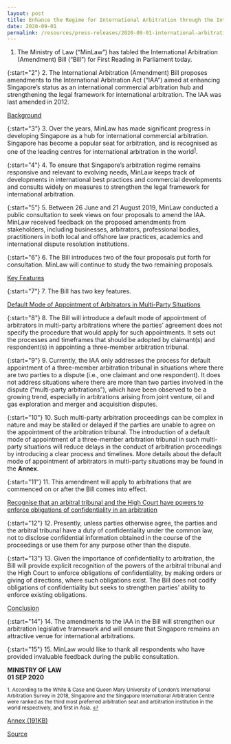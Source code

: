 ```yaml
---
layout: post
title: Enhance the Regime for International Arbitration through the International Arbitration (Amendment) Bill
date: 2020-09-01
permalink: /resources/press-releases/2020-09-01-international-arbitration-amendment-bill/
---
```


1. 	The Ministry of Law (“MinLaw”) has tabled the International Arbitration (Amendment) Bill (“Bill”) for First Reading in Parliament today. 

{:start="2"}
2. 	The International Arbitration (Amendment) Bill proposes amendments to the International Arbitration Act (“IAA”) aimed at enhancing Singapore’s status as an international commercial arbitration hub and strengthening the legal framework for international arbitration. The IAA was last amended in 2012. 

<u>Background</u>

{:start="3"}
3. 	Over the years, MinLaw has made significant progress in developing Singapore as a hub for international commercial arbitration. Singapore has become a popular seat for arbitration, and is recognised as one of the leading centres for international arbitration in the world<sup><a href="#fn1" id="ref1">1</a></sup>.

{:start="4"}
4. 	To ensure that Singapore’s arbitration regime remains responsive and relevant to evolving needs, MinLaw keeps track of developments in international best practices and commercial developments and consults widely on measures to strengthen the legal framework for international arbitration. 

{:start="5"}
5. 	Between 26 June and 21 August 2019, MinLaw conducted a public consultation to seek views on four proposals to amend the IAA. MinLaw received feedback on the proposed amendments from stakeholders, including businesses, arbitrators, professional bodies, practitioners in both local and offshore law practices, academics and international dispute resolution institutions. 

{:start="6"}
6. 	The Bill introduces two of the four proposals put forth for consultation. MinLaw will continue to study the two remaining proposals.  

<u>Key Features</u>

{:start="7"}
7. 	The Bill has two key features. 

<u>Default Mode of Appointment of Arbitrators in Multi-Party Situations</u>

{:start="8"}
8. 	The Bill will introduce a default mode of appointment of arbitrators in multi-party arbitrations where the parties’ agreement does not specify the procedure that would apply for such appointments. It sets out the processes and timeframes that should be adopted by claimant(s) and respondent(s) in appointing a three-member arbitration tribunal. 

{:start="9"}
9. 	Currently, the IAA only addresses the process for default appointment of a three-member arbitration tribunal in situations where there are two parties to a dispute (i.e., one claimant and one respondent). It does not address situations where there are more than two parties involved in the dispute (“multi-party arbitrations”), which have been observed to be a growing trend, especially in arbitrations arising from joint venture, oil and gas exploration and merger and acquisition disputes. 

{:start="10"}
10.	Such multi-party arbitration proceedings can be complex in nature and may be stalled or delayed if the parties are unable to agree on the appointment of the arbitration tribunal. The introduction of a default mode of appointment of a three-member arbitration tribunal in such multi-party situations will reduce delays in the conduct of arbitration proceedings by introducing a clear process and timelines. More details about the default mode of appointment of arbitrators in multi-party situations may be found in the <b>Annex</b>.

{:start="11"}
11. This amendment will apply to arbitrations that are commenced on or after the Bill comes into effect. 

<u>Recognise that an arbitral tribunal and the High Court have powers to enforce obligations of confidentiality in an arbitration</u>

{:start="12"}
12. Presently, unless parties otherwise agree, the parties and the arbitral tribunal have a duty of confidentiality under the common law, not to disclose confidential information obtained in the course of the proceedings or use them for any purpose other than the dispute. 

{:start="13"}
13. Given the importance of confidentiality to arbitration, the Bill will provide explicit recognition of the powers of the arbitral tribunal and the High Court to enforce obligations of confidentiality, by making orders or giving of directions, where such obligations exist. The Bill does not codify obligations of confidentiality but seeks to strengthen parties’ ability to enforce existing obligations. 

<u>Conclusion</u>

{:start="14"}
14. The amendments to the IAA in the Bill will strengthen our arbitration legislative framework and will ensure that Singapore remains an attractive venue for international arbitrations. 

{:start="15"}
15. MinLaw would like to thank all respondents who have provided invaluable feedback during the public consultation. 

**MINISTRY OF LAW**
<br>**01 SEP 2020**

<p><sup id="fn1">1. According to the White & Case and Queen Mary University of London’s International Arbitration Survey in 2018, Singapore and the Singapore International Arbitration Centre were ranked as the third most preferred arbitration seat and arbitration institution in the world respectively, and first in Asia. <a href="#ref1" title="Jump back to footnote 1 in the text.">↩</a></sup></p>

[Annex (191KB)](https://www.mlaw.gov.sg/files/news/press-releases/2020/9/Annex.pdf)<br>

[Source](https://www.mlaw.gov.sg/news/press-releases/international-arbitration-amendment-bill)
